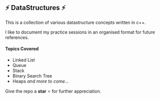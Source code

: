 ## ⚡ DataStructures ⚡

This is a collection of various datastructure concepts written in c++.

I like to document my practice sessions in an organised format for future references.

#### Topics Covered

- Linked List
- Queue
- Stack
- Binary Search Tree
- Heaps
  _and more to come..._

Give the repo a **star** ⭐ for further appreciation.
